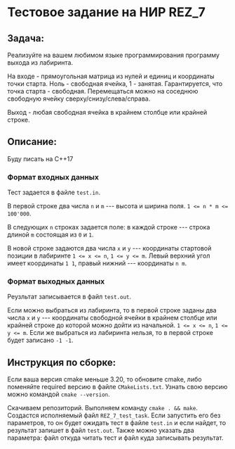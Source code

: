 # Тестовое задание на НИР REZ_7

## Задача:

Реализуйте на вашем любимом языке программирования программу выхода из лабиринта.

На входе - прямоугольная матрица из нулей и единиц и координаты точки старта. Ноль - свободная ячейка, 1 - занятая.
Гарантируется, что точка старта - свободная.
Перемещаться можно на соседнюю свободную ячейку сверху/снизу/слева/справа.

Выход - любая свободная ячейка в крайнем столбце или крайней строке.

## Описание:

Буду писать на C++17 

### Формат входных данных

Тест задается в файле `test.in`.

В первой строке два числа `n` и `m` --- высота и ширина поля. `1 <= n * m <= 100'000`.

В следующих `n` строках задается поле: в каждой строке --- строка длиной `m` состоящая из `0` и `1`.

В новой строке задаются два числа `x` и `y` --- координаты стартовой позиции в лабиринте `1 <= x <= n`, `1 <= y <= m`.
Левый верхний угол имеет координаты `1 1`, правый нижний --- координаты `n m`.

### Формат выходных данных

Реузльтат записывается в файл `test.out`.

Если можно выбраться из лабиринта, то в первой строке заданы два числа `x` и `y` --- координаты свободной ячейки в крайнем столбце или крайней строке до которой можно дойти из начальной. `1 <= x <= n`, `1 <= y <= m`.
Если же выбраться из лабиринта нельзя, то в первой строке будет записано `-1 -1`.

## Инструкция по сборке:

Если ваша версия cmake меньше 3.20, то обновите cmake, либо поменяйте required версию в файле `CMakeLists.txt`. Узнать свою версию можно
командой `cmake --version`.

Скачиваем репозиторий. Выполняем команду `cmake . && make`. Создастся исполняемый файл `REZ_7_test_task`. Если запустить
его без параметров, то он будет ожидать тест в файле `test.in` и если найдет, то результат запишет в файл `test.out`. 
Также можно указать два параметра: файл откуда читать тест и файл куда записывать результат.
